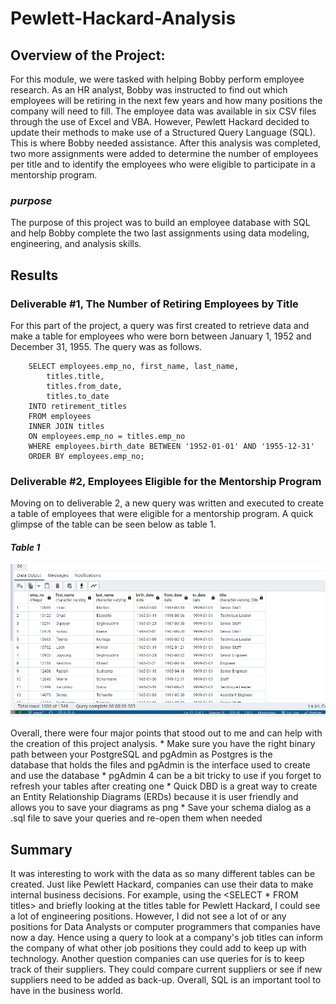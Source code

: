 # Pewlett-Hackard-Analysis

## Overview of the Project:
For this module, we were tasked with helping Bobby perform employee research.  As an HR analyst, Bobby was instructed to find out which employees will be retiring in the next few years and how many positions the company will need to fill.  The employee data was available in six CSV files through the use of Excel and VBA.  However, Pewlett Hackard decided to update their methods to make use of a Structured Query Language (SQL).  This is where Bobby needed assistance.  After this analysis was completed, two more assignments were added to determine the number of employees per title and to identify the employees who were eligible to participate in a mentorship program.   

### *purpose*
The purpose of this project was to build an employee database with SQL and help Bobby complete the two last assignments using data modeling, engineering, and analysis skills. 

## Results 
### Deliverable #1, The Number of Retiring Employees by Title
For this part of the project, a query was first created to retrieve data and make a table for employees who were born between January 1, 1952 and December 31, 1955.  The query was as follows.

        SELECT employees.emp_no, first_name, last_name,
	        titles.title,
	        titles.from_date,
	        titles.to_date
        INTO retirement_titles
        FROM employees
        INNER JOIN titles
        ON employees.emp_no = titles.emp_no
        WHERE employees.birth_date BETWEEN '1952-01-01' AND '1955-12-31'
        ORDER BY employees.emp_no;

### Deliverable #2, Employees Eligible for the Mentorship Program
Moving on to deliverable 2, a new query was written and executed to create a table of employees that were eligible for a mentorship program.  A quick glimpse of the table can be seen below as table 1. 

#### *Table 1*

![Alt text](Data/resources/mentorship_eligibility%20table.png)

Overall, there were four major points that stood out to me and can help with the creation of this project analysis.
        * Make sure you have the right binary path between your PostgreSQL and pgAdmin as Postgres is the        
          database that holds the files and pgAdmin is the interface used to create and use the database
        * pgAdmin 4 can be a bit tricky to use if you forget to refresh your tables after creating one 
        * Quick DBD is a great way to create an Entity Relationship Diagrams (ERDs) because it is user friendly and 
          allows you to save your diagrams as png 
        * Save your schema dialog as a .sql file to save your queries and re-open them when needed


## Summary
It was interesting to work with the data as so many different tables can be created.  Just like Pewlett Hackard, companies can use their data to make internal business decisions.  For example, using the <SELECT * FROM titles> and briefly looking at the titles table for Pewlett Hackard, I could see a lot of engineering positions.  However, I did not see a lot of or any positions for Data Analysts or computer programmers that companies have now a day. Hence using a query to look at a company's job titles can inform the company of what other job positions they could add to keep up with technology. Another question companies can use queries for is to keep track of their suppliers.  They could compare current suppliers or see if new suppliers need to be added as back-up.  Overall, SQL is an important tool to have in the business world. 